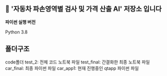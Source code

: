## 🚗 **'자동차 파손영역별 검사 및 가격 산출 AI' 저장소 입니다** 

**파이썬 실행 버전** 

Python 3.8

## 폴더구조

code폴더
test_2: 전체 코드 노트북 파일
test_final: 간결화한 최종 노트북 파일
car_final: 최종 파이썬 파일
car_app1: 현재 진행중인 qtapp 파이썬 파일
